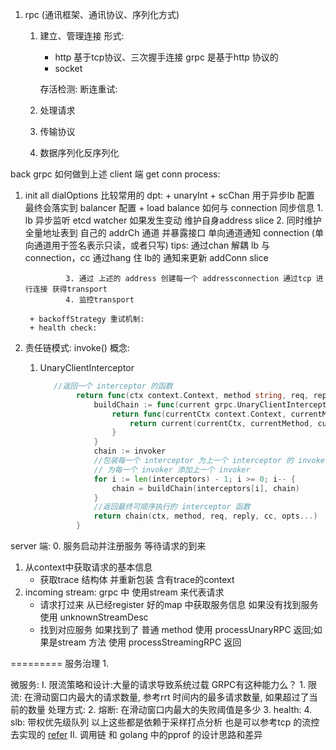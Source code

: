 1. rpc (通讯框架、通讯协议、序列化方式)
    1. 建立、管理连接
        形式:
        + http 
            基于tcp协议、三次握手连接 grpc 是基于http 协议的
        + socket
        
        存活检测: 
        断连重试:  
    2. 处理请求
    3. 传输协议
    4. 数据序列化反序列化

back grpc 如何做到上述 client 端 
get conn process: 
1. init all dialOptions 
    比较常用的 dpt:
        + unaryInt
        + scChan 用于异步lb 配置 最终会落实到 balancer 配置
            + load balance  如何与 connection 同步信息
                1. lb 异步监听 etcd watcher 如果发生变动 维护自身address slice
                2. 同时维护全量地址表到 自己的 addrCh 通道 并暴露接口 单向通道通知 connection (单向通道用于签名表示只读，或者只写)
                    tips: 通过chan 解耦 lb 与 connection，cc 通过hang 住 lb的 通知来更新 addConn slice
                    
                3. 通过 上述的 address 创建每一个 addressconnection 通过tcp 进行连接 获得transport
                4. 监控transport 
                
        + backoffStrategy 重试机制:
        + health check:
2. 责任链模式: invoke()
    概念:
    1. UnaryClientInterceptor 
        ```go
           //返回一个 interceptor 的函数
           		return func(ctx context.Context, method string, req, reply interface{}, cc *grpc.ClientConn, invoker grpc.UnaryInvoker, opts ...grpc.CallOption) error {
           			buildChain := func(current grpc.UnaryClientInterceptor, next grpc.UnaryInvoker) grpc.UnaryInvoker {
           				return func(currentCtx context.Context, currentMethod string, currentReq, currentRepl interface{}, currentConn *grpc.ClientConn, currentOpts ...grpc.CallOption) error {
           					return current(currentCtx, currentMethod, currentReq, currentRepl, currentConn, next, currentOpts...)
           				}
           			}
           			chain := invoker
           			//包装每一个 interceptor 为上一个 interceptor 的 invoker
           			// 为每一个 invoker 添加上一个 invoker
           			for i := len(interceptors) - 1; i >= 0; i-- {
           				chain = buildChain(interceptors[i], chain)
           			}
           			//返回最终可顺序执行的 interceptor 函数
           			return chain(ctx, method, req, reply, cc, opts...)
           		}
        ```

server 端:
0. 服务启动并注册服务 等待请求的到来
1. 从context中获取请求的基本信息
    * 获取trace 结构体 并重新包装 含有trace的context
2. incoming stream: grpc 中 使用stream 来代表请求
    * 请求打过来 从已经register 好的map 中获取服务信息 如果没有找到服务 使用 unknownStreamDesc
    * 找到对应服务 如果找到了 普通 method 使用 processUnaryRPC 返回;如果是stream 方法 使用 processStreamingRPC 返回
         
=========
服务治理
1. 

微服务:
I. 限流策略和设计:大量的请求导致系统过载
    GRPC有这种能力么？
    1. 限流: 在滑动窗口内最大的请求数量, 参考rrt 时间内的最多请求数量, 如果超过了当前的数量 处理方式: 
    2. 熔断: 在滑动窗口内最大的失败阈值是多少
    3. health:
    4. slb: 带权优先级队列
    以上这些都是依赖于采样打点分析 也是可以参考tcp 的流控去实现的 [refer](https://coolshell.cn/articles/11609.html)
II. 调用链 和 golang 中的pprof 的设计思路和差异
        
